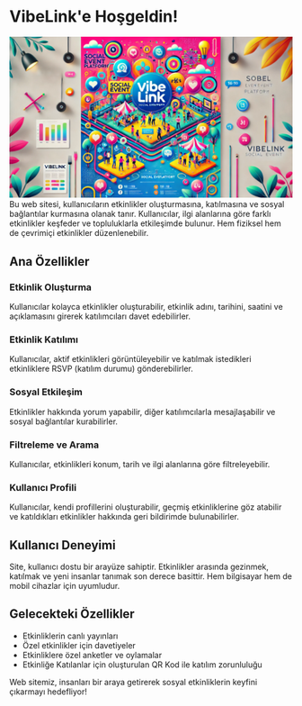 # VibeLink'e Hoşgeldin!
![VibeLink Poster](Assets/PictureScreen.PNG)
Bu web sitesi, kullanıcıların etkinlikler oluşturmasına, katılmasına ve sosyal bağlantılar kurmasına olanak tanır. Kullanıcılar, ilgi alanlarına göre farklı etkinlikler keşfeder ve topluluklarla etkileşimde bulunur. Hem fiziksel hem de çevrimiçi etkinlikler düzenlenebilir.

## Ana Özellikler

### Etkinlik Oluşturma
Kullanıcılar kolayca etkinlikler oluşturabilir, etkinlik adını, tarihini, saatini ve açıklamasını girerek katılımcıları davet edebilirler.

### Etkinlik Katılımı
Kullanıcılar, aktif etkinlikleri görüntüleyebilir ve katılmak istedikleri etkinliklere RSVP (katılım durumu) gönderebilirler.

### Sosyal Etkileşim
Etkinlikler hakkında yorum yapabilir, diğer katılımcılarla mesajlaşabilir ve sosyal bağlantılar kurabilirler.

### Filtreleme ve Arama
Kullanıcılar, etkinlikleri konum, tarih ve ilgi alanlarına göre filtreleyebilir.

### Kullanıcı Profili
Kullanıcılar, kendi profillerini oluşturabilir, geçmiş etkinliklerine göz atabilir ve katıldıkları etkinlikler hakkında geri bildirimde bulunabilirler.

## Kullanıcı Deneyimi

Site, kullanıcı dostu bir arayüze sahiptir. Etkinlikler arasında gezinmek, katılmak ve yeni insanlar tanımak son derece basittir. Hem bilgisayar hem de mobil cihazlar için uyumludur.

## Gelecekteki Özellikler

- Etkinliklerin canlı yayınları
- Özel etkinlikler için davetiyeler
- Etkinliklere özel anketler ve oylamalar
- Etkinliğe Katılanlar için oluşturulan QR Kod ile katılım zorunluluğu

Web sitemiz, insanları bir araya getirerek sosyal etkinliklerin keyfini çıkarmayı hedefliyor!
